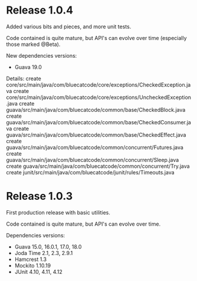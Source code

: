 Release 1.0.4
=============
Added various bits and pieces, and more unit tests.

Code contained is quite mature, but API's can evolve over time (especially those marked @Beta).

New dependencies versions:

- Guava 19.0

Details:
 create core/src/main/java/com/bluecatcode/core/exceptions/CheckedException.java
 create core/src/main/java/com/bluecatcode/core/exceptions/UncheckedException.java
 create guava/src/main/java/com/bluecatcode/common/base/CheckedBlock.java
 create guava/src/main/java/com/bluecatcode/common/base/CheckedConsumer.java
 create guava/src/main/java/com/bluecatcode/common/base/CheckedEffect.java
 create guava/src/main/java/com/bluecatcode/common/concurrent/Futures.java
 create guava/src/main/java/com/bluecatcode/common/concurrent/Sleep.java
 create guava/src/main/java/com/bluecatcode/common/concurrent/Try.java
 create junit/src/main/java/com/bluecatcode/junit/rules/Timeouts.java

Release 1.0.3
=============
First production release with basic utilities.

Code contained is quite mature, but API's can evolve over time.

Dependencies versions:

- Guava 15.0, 16.0.1, 17.0, 18.0
- Joda Time 2.1, 2.3, 2.9.1
- Hamcrest 1.3
- Mockito 1.10.19
- JUnit 4.10, 4.11, 4.12